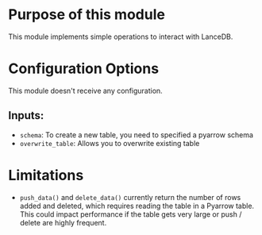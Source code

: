 # Purpose of this module

This module implements simple operations to interact with LanceDB.

# Configuration Options
This module doesn't receive any configuration.

## Inputs:
 - `schema`: To create a new table, you need to specified a pyarrow schema
 - `overwrite_table`: Allows you to overwrite existing table


# Limitations
- `push_data()` and `delete_data()` currently return the number of rows added and deleted, which requires reading the table in a Pyarrow table. This could impact performance if the table gets very large or push / delete are highly frequent.
